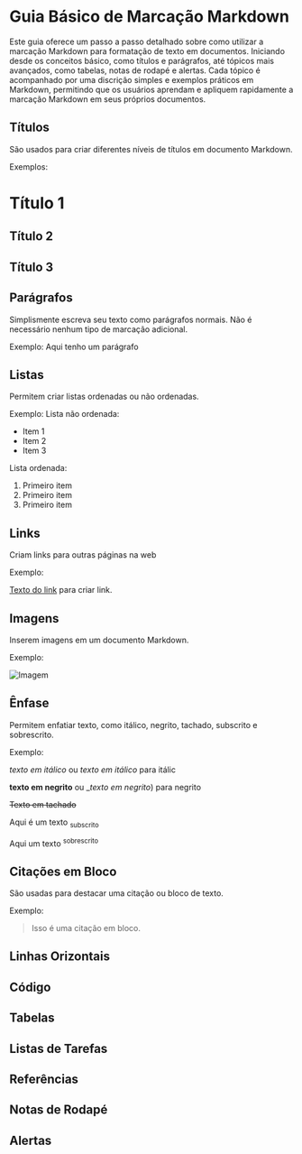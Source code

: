 # Guia Básico de Marcação Markdown
Este guia oferece um passo a passo detalhado sobre como utilizar a marcação Markdown para formatação de texto em documentos. Iniciando desde os conceitos básico, como títulos e parágrafos, até tópicos mais avançados, como tabelas, notas de rodapé e alertas. Cada tópico é acompanhado por uma discrição simples e exemplos práticos em Markdown, permitindo que os usuários aprendam e apliquem rapidamente a marcação Markdown em seus próprios documentos.

## Títulos

São usados para criar diferentes níveis de títulos em documento Markdown.

Exemplos:
# Título 1
## Título 2
## Título 3

## Parágrafos
Simplismente escreva seu texto como parágrafos normais. Não é necessário nenhum tipo de marcação adicional.

Exemplo:
Aqui tenho um parágrafo

## Listas
Permitem criar listas ordenadas ou não ordenadas.

Exemplo:
Lista não ordenada:

* Item 1
* Item 2
* Item 3

Lista ordenada:

1. Primeiro item
2. Primeiro item
3. Primeiro item 


## Links
Criam links para outras páginas na web

Exemplo:

[Texto do link](URL) para criar link.


## Imagens
Inserem imagens em um documento Markdown.

Exemplo:

![Imagem](URL_da_imagem)


## Ênfase
Permitem enfatiar texto, como itálico, negrito, tachado, subscrito e sobrescrito.

Exemplo:

*texto em itálico* ou _texto em itálico_ para itálic

**texto em negrito** ou __texto em negrito_) para negrito

~~Texto em tachado~~

Aqui é um texto <sub> subscrito </sub>

Aqui um texto <sup> sobrescrito </sup>


## Citações em Bloco
São usadas para destacar uma citação ou bloco de texto.

Exemplo:

> Isso é uma citação em bloco.

## Linhas Orizontais

## Código

## Tabelas

## Listas de Tarefas

## Referências

## Notas de Rodapé

## Alertas
